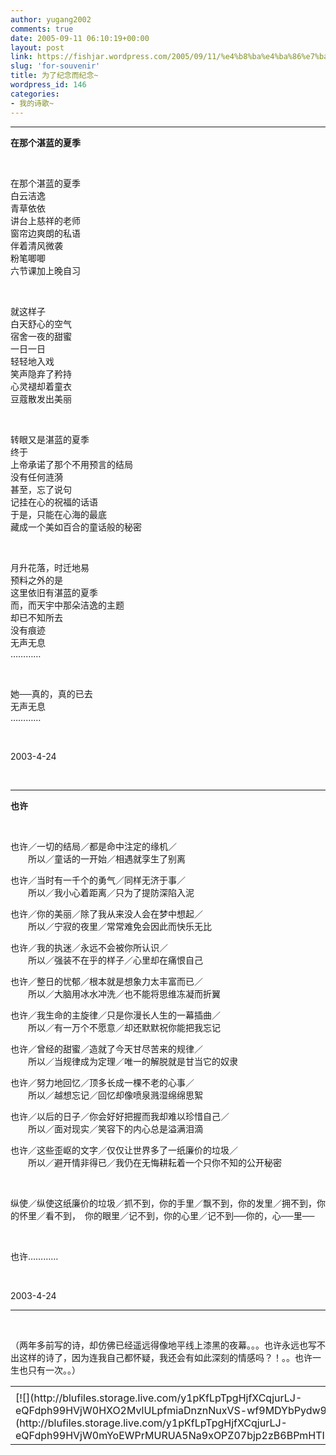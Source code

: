 ```yaml
---
author: yugang2002
comments: true
date: 2005-09-11 06:10:19+00:00
layout: post
link: https://fishjar.wordpress.com/2005/09/11/%e4%b8%ba%e4%ba%86%e7%ba%aa%e5%bf%b5%e8%80%8c%e7%ba%aa%e5%bf%b5/
slug: 'for-souvenir'
title: 为了纪念而纪念~
wordpress_id: 146
categories:
- 我的诗歌~
---
```




****



**在那个湛蓝的夏季**




 




在那个湛蓝的夏季  
白云洁逸  
青草依依  
讲台上慈祥的老师  
窗帘边爽朗的私语  
伴着清风微袭  
粉笔唧唧  
六节课加上晚自习




 




就这样子  
白天舒心的空气  
宿舍一夜的甜蜜  
一日一日  
轻轻地入戏  
笑声隐弃了矜持  
心灵褪却着童衣  
豆蔻散发出美丽




 




转眼又是湛蓝的夏季  
终于  
上帝承诺了那个不用预言的结局  
没有任何涟漪  
甚至，忘了说句  
记挂在心的祝福的话语  
于是，只能在心海的最底  
藏成一个美如百合的童话般的秘密




 




月升花落，时迁地易  
预料之外的是  
这里依旧有湛蓝的夏季  
而，而天宇中那朵洁逸的主题  
却已不知所去  
没有痕迹  
无声无息  
…………




 




她──真的，真的已去  
无声无息  
…………




 




2003-4-24




 




****




**也许**




 




也许／一切的结局／都是命中注定的缘机／  
　　所以／童话的一开始／相遇就孪生了别离




也许／当时有一千个的勇气／同样无济于事／  
　　所以／我小心着距离／只为了提防深陷入泥




也许／你的美丽／除了我从来没人会在梦中想起／  
　　所以／宁寂的夜里／常常难免会因此而快乐无比




也许／我的执迷／永远不会被你所认识／  
　　所以／强装不在乎的样子／心里却在痛恨自己




也许／整日的忧郁／根本就是想象力太丰富而已／  
　　所以／大脑用冰水冲洗／也不能将思维冻凝而折翼




也许／我生命的主旋律／只是你漫长人生的一幕插曲／  
　　所以／有一万个不愿意／却还默默祝你能把我忘记




也许／曾经的甜蜜／造就了今天甘尽苦来的规律／  
　　所以／当规律成为定理／唯一的解脱就是甘当它的奴隶




也许／努力地回忆／顶多长成一棵不老的心事／  
　　所以／越想忘记／回忆却像喷泉溅湿绵绵思絮




也许／以后的日子／你会好好把握而我却难以珍惜自己／  
　　所以／面对现实／笑容下的内心总是溢满泪滴




也许／这些歪岖的文字／仅仅让世界多了一纸廉价的垃圾／  
　　所以／避开情非得已／我仍在无悔耕耘着一个只你不知的公开秘密




 




纵使／纵使这纸廉价的垃圾／抓不到，你的手里／飘不到，你的发里／拥不到，你的怀里／看不到，　你的眼里／记不到，你的心里／记不到──你的，心──里──




 




也许………… 




 




2003-4-24







****




 





（两年多前写的诗，却仿佛已经遥远得像地平线上漆黑的夜幕。。。也许永远也写不出这样的诗了，因为连我自己都怀疑，我还会有如此深刻的情感吗？！。。也许一生也只有一次。。）

<table border="0" cellspacing="0" ><tr >
<td >
</td></tr><tr >
<td valign="top" >[![](http://blufiles.storage.live.com/y1pKfLpTpgHjfXCqjurLJ-eQFdph99HVjW0HXO2MvlULpfmiaDnznNuxVS-wf9MDYbPydw9L98cGdI)](http://blufiles.storage.live.com/y1pKfLpTpgHjfXCqjurLJ-eQFdph99HVjW0mYoEWPrMURUA5Na9xOPZ07bjp2zB6BPmHTIRGSSzMqc)
</td></tr></table>
